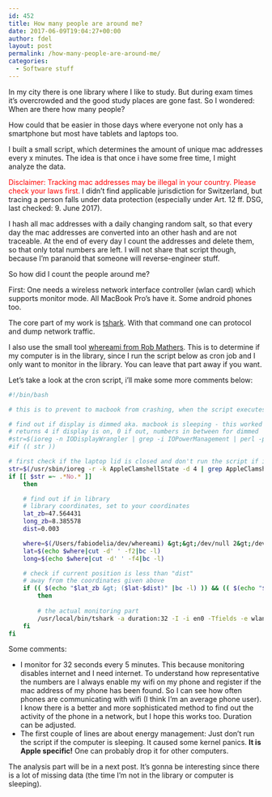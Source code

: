 ```yaml
---
id: 452
title: How many people are around me?
date: 2017-06-09T19:04:27+00:00
author: fdel
layout: post
permalink: /how-many-people-are-around-me/
categories:
  - Software stuff
---
```

In my city there is one library where I like to study. But during exam times it’s overcrowded and the good study places are gone fast. So I wondered: When are there how many people?
  
How could that be easier in those days where everyone not only has a smartphone but most have tablets and laptops too.

I built a small script, which determines the amount of unique mac addresses every x minutes. The idea is that once i have some free time, I might analyze the data.

<span style="color: #ff0000;">Disclaimer: Tracking mac addresses may be illegal in your country. Please check your laws first.</span> I didn&#8217;t find applicable jurisdiction for Switzerland, but tracing a person falls under data protection (especially under Art. 12 ff. DSG, last checked: 9. June 2017).
  
I hash all mac addresses with a daily changing random salt, so that every day the mac addresses are converted into an other hash and are not traceable. At the end of every day I count the addresses and delete them, so that only total numbers are left. I will not share that script though, because I’m paranoid that someone will reverse-engineer stuff.

So how did I count the people around me?

First: One needs a wireless network interface controller (wlan card) which supports monitor mode. All MacBook Pro&#8217;s have it. Some android phones too.

The core part of my work is  [<span class="lang:default decode:true  crayon-inline " >tshark</span>](https://www.wireshark.org/docs/man-pages/tshark.html). With that command one can protocol and dump network traffic.

I also use the small tool  [<span class="lang:default decode:true  crayon-inline " >whereami</span> from Rob Mathers](https://github.com/robmathers/WhereAmI). This is to determine if my computer is in the library, since I run the script below as cron job and I only want to monitor in the library. You can leave that part away if you want.

Let&#8217;s take a look at the cron script, i&#8217;ll make some more comments below:

```bash
#!/bin/bash

# this is to prevent to macbook from crashing, when the script executes and the airport has no power - can raise kernel panic

# find out if display is dimmed aka. macbook is sleeping - this worked better on the computer of a friend of mine
# returns 4 if display is on, 0 if out, numbers in between for dimmed
#str=$(ioreg -n IODisplayWrangler | grep -i IOPowerManagement | perl -pe 's/^.*DevicePowerState\"=([0-9]+).*$/\1/')
#if (( str ))

# first check if the laptop lid is closed and don't run the script if it is - this worked better for me
str=$(/usr/sbin/ioreg -r -k AppleClamshellState -d 4 | grep AppleClamshellState  | head -1)
if [[ $str =~ .*No.* ]]
    then

    # find out if in library
    # library coordinates, set to your coordinates
    lat_zb=47.564431
    long_zb=8.385578
    dist=0.003

    where=$(/Users/fabiodelia/dev/whereami) &gt;&gt;/dev/null 2&gt;/dev/null
    lat=$(echo $where|cut -d' ' -f2|bc -l)
    long=$(echo $where|cut -d' ' -f4|bc -l)

    # check if current position is less than "dist" 
    # away from the coordinates given above
    if (( $(echo "$lat_zb &gt; ($lat-$dist)" |bc -l) )) && (( $(echo "$lat_zb &lt; $lat+$dist" |bc -l) )) && (( $(echo "$long_zb &gt; $long - 0.003" |bc -l) )) && (( $(echo "$long_zb &lt; $long + 0.003" |bc -l) ))
        then
        
        # the actual monitoring part
        /usr/local/bin/tshark -a duration:32 -I -i en0 -Tfields -e wlan.sa -e wlan.bssid -e wlan_mgt.ssid -e radiotap.dbm_antsignal 2&gt;/dev/null | sort -u | python /path/to/your/script.py
    fi
fi
```

Some comments:

  * I monitor for 32 seconds every 5 minutes. This because monitoring disables internet and I need internet. To understand how representative the numbers are I always enable my wifi on my phone and register if the mac address of my phone has been found. So I can see how often phones are communicating with wifi (I think I&#8217;m an average phone user). I know there is a better and more sophisticated method to find out the activity of the phone in a network, but I hope this works too. Duration can be adjusted.
  * The first couple of lines are about energy management: Just don&#8217;t run the script if the computer is sleeping. It caused some kernel panics. **It is Apple specific!** One can probably drop it for other computers.

The analysis part will be in a next post. It&#8217;s gonna be interesting since there is a lot of missing data (the time I&#8217;m not in the library or computer is sleeping).